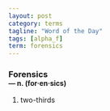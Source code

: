```yaml
---
layout: post
category: terms
tagline: "Word of the Day"
tags: [alpha_f]
term: forensics
---
```


<h3>Forensics<br/> <small>&mdash; n. (for<span>&middot;</span>en<span>&middot;</span>sics)</small></h3>
<p><ol><li>two-thirds</li>
</ol></p>
